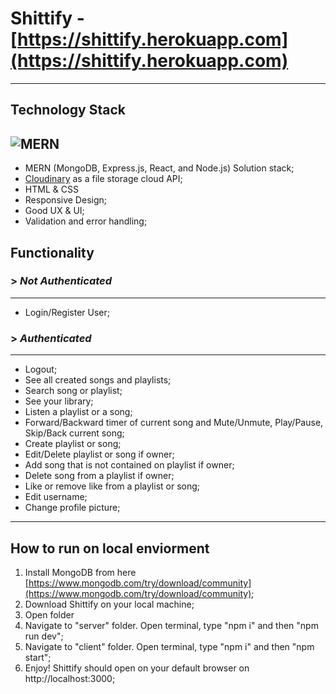 # Shittify - [https://shittify.herokuapp.com](https://shittify.herokuapp.com)
---
## Technology Stack
![MERN](https://miro.medium.com/max/1400/1*k0SazfSJ-tPSBbt2WDYIyw.png)
---
* MERN (MongoDB, Express.js, React, and Node.js) Solution stack;
* [Cloudinary](https://cloudinary.com/) as a file storage cloud API;
* HTML & CSS
* Responsive Design;
* Good UX & UI;
* Validation and error handling;
## Functionality
### > _Not Authenticated_
---
* Login/Register User;
### > _Authenticated_
---
* Logout;
* See all created songs and playlists;
* Search song or playlist;
* See your library;
* Listen a playlist or a song;
* Forward/Backward timer of current song and Mute/Unmute, Play/Pause, Skip/Back current song;
* Create playlist or song;
* Edit/Delete playlist or song if owner;
* Add song that is not contained on playlist if owner;
* Delete song from a playlist if owner;
* Like or remove like from a playlist or song;
* Edit username;
* Change profile picture;
***
## How to run on local enviorment
1. Install MongoDB from here [https://www.mongodb.com/try/download/community](https://www.mongodb.com/try/download/community);
2. Download Shittify on your local machine;
3. Open folder
4. Navigate to "server" folder. Open terminal, type "npm i" and then "npm run dev";
5. Navigate to "client" folder. Open terminal, type "npm i" and then "npm start";
6. Enjoy! Shittify should open on your default browser on http://localhost:3000;
